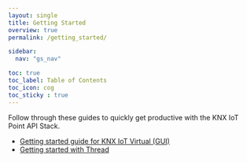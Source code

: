 ```yaml
---
layout: single
title: Getting Started
overview: true
permalink: /getting_started/

sidebar:
  nav: "gs_nav"

toc: true
toc_label: Table of Contents
toc_icon: cog
toc_sticky : true
---
```


Follow through these guides to quickly get productive with the KNX IoT Point API Stack.

- [Getting started guide for KNX IoT Virtual (GUI)](gs_knx_virtual.md)
- [Getting started with Thread](network-setup.md)